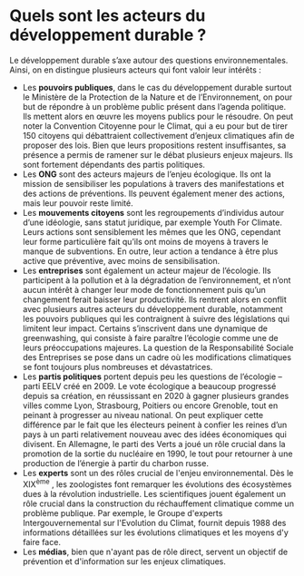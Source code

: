 # Quels sont les acteurs du développement durable ?
Le développement durable s’axe autour des questions environnementales. Ainsi, on en distingue plusieurs acteurs qui font valoir leur intérêts :
- Les **pouvoirs publiques**, dans le cas du développement durable surtout le Ministère de la Protection de la Nature et de l’Environnement, on pour but de répondre à un problème public présent dans l’agenda politique. Ils mettent alors en œuvre les moyens publics pour le résoudre. On peut noter la Convention Citoyenne pour le Climat, qui a eu pour but de tirer 150 citoyens qui débattraient collectivement d’enjeux climatiques afin de proposer des lois. Bien que leurs propositions restent insuffisantes, sa présence a permis de ramener sur le débat plusieurs enjeux majeurs. Ils sont fortement dépendants des partis politiques.
- Les **ONG** sont des acteurs majeurs de l’enjeu écologique. Ils ont la mission de sensibiliser les populations à travers des manifestations et des actions de préventions. Ils peuvent également mener des actions, mais leur pouvoir reste limité.
- Les **mouvements citoyens** sont les regroupements d’individus autour d’une idéologie, sans statut juridique, par exemple Youth For Climate. Leurs actions sont sensiblement les mêmes que les ONG, cependant leur forme particulière fait qu’ils ont moins de moyens à travers le manque de subventions. En outre, leur action a tendance à être plus active que préventive, avec moins de sensibilisation.
- Les **entreprises** sont également un acteur majeur de l’écologie. Ils participent à la pollution et à la dégradation de l’environnement, et n’ont aucun intérêt à changer leur mode de fonctionnement puis qu’un changement ferait baisser leur productivité. Ils rentrent alors en conflit avec plusieurs autres acteurs du développement durable, notamment les pouvoirs publiques qui les contraignent à suivre des législations qui limitent leur impact. Certains s’inscrivent dans une dynamique de greenwashing, qui consiste à faire paraître l’écologie comme une de leurs préoccupations majeures. La question de la Responsabilité Sociale des Entreprises se pose dans un cadre où les modifications climatiques se font toujours plus nombreuses et dévastatrices.
- Les **partis politiques** portent depuis peu les questions de l’écologie – parti EELV créé en 2009. Le vote écologique a beaucoup progressé depuis sa création, en réussissant en 2020 à gagner plusieurs grandes villes comme Lyon, Strasbourg, Poitiers ou encore Grenoble, tout en peinant à progresser au niveau national. On peut expliquer cette différence par le fait que les électeurs peinent à confier les reines d’un pays à un parti relativement nouveau avec des idées économiques qui divisent. En Allemagne, le parti des Verts a joué un rôle crucial dans la promotion de la sortie du nucléaire en 1990, le tout pour retourner à une production de l’énergie à partir du charbon russe.
- Les **experts** sont un des rôles crucial de l'enjeu environnemental. Dès le XIX<sup>ème</sup> , les zoologistes font remarquer les évolutions des écosystèmes dues à la révolution industrielle. Les scientifiques jouent également un rôle crucial dans la construction du réchauffement climatique comme un problème publique. Par exemple, le Groupe d'experts Intergouvernemental sur l'Evolution du Climat, fournit depuis 1988 des informations détaillées sur les évolutions climatiques et les moyens d'y faire face.
- Les **médias**, bien que n'ayant pas de rôle direct, servent un objectif de prévention et d'information sur les enjeux climatiques.
